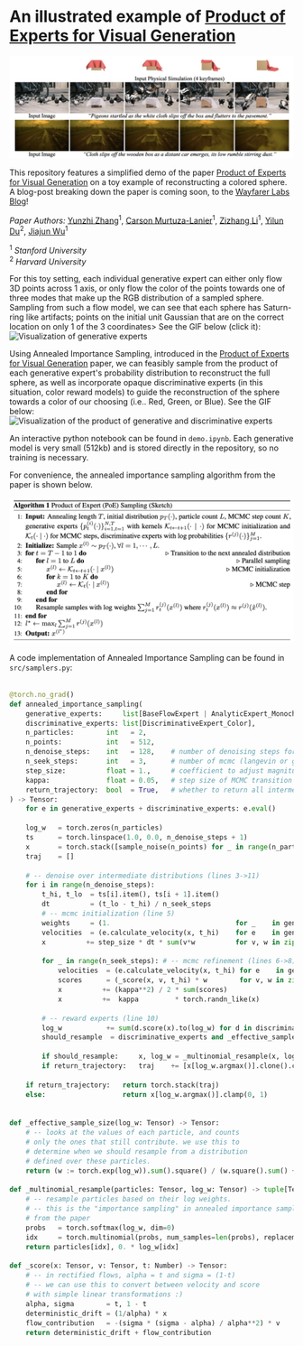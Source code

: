 # An illustrated example of [Product of Experts for Visual Generation](https://arxiv.org/pdf/2506.08894) 
![Figure presented in the paper](/assets/poe_for_vg_example.png)

This repository features a simplified demo of the paper [Product of Experts for Visual Generation](https://arxiv.org/pdf/2506.08894) on a toy example of reconstructing a colored sphere. A blog-post breaking down the paper is coming soon, to the [Wayfarer Labs Blog](https://wayfarerlabs.ai/blog)!

*Paper Authors:* [Yunzhi Zhang](https://cs.stanford.edu/~yzzhang/)<sup>1</sup>, [Carson Murtuza-Lanier](https://profiles.stanford.edu/carson-murtuza-lanier)<sup>1</sup>, [Zizhang Li](https://kyleleey.github.io/)<sup>1</sup>, [Yilun Du](https://yilundu.github.io/)<sup>2</sup>, [Jiajun Wu](https://jiajunwu.com/)<sup>1</sup>

<sup>1</sup> *Stanford University*  
<sup>2</sup> *Harvard University*

For this toy setting, each individual generative expert can either only flow 3D points across 1 axis, or only flow the color of the points towards one of three modes that make up the RGB distribution of a sampled sphere. Sampling from such a flow model, we can see that each sphere has Saturn-ring like artifacts; points on the initial unit Gaussian that are on the correct location on only 1 of the 3 coordinates> See the GIF below (click it):
![Visualization of generative experts](/visualizations/generative_experts.gif)


Using Annealed Importance Sampling, introduced in the [Product of Experts for Visual Generation](https://arxiv.org/pdf/2506.08894) paper, we can feasibly sample from the product of each generative expert's probability distribution to reconstruct the full sphere, as well as incorporate opaque discriminative experts (in this situation, color reward models) to guide the reconstruction of the sphere towards a color of our choosing (i.e.. Red, Green, or Blue). See the GIF below:
![Visualization of the product of generative and discriminative experts](/visualizations/discriminative_and_generative_experts.gif)

An interactive python notebook can be found in `demo.ipynb`. Each generative model is very small (512kb) and is stored directly in the repository, so no training is necessary.

For convenience, the annealed importance sampling algorithm from the paper is shown below. 

![Implementation of Annealed Importance Sampling](assets/annealed_importance_sampling_algorithm.png)

A code implementation of Annealed Importance Sampling can be found in `src/samplers.py`:

```python

@torch.no_grad()
def annealed_importance_sampling(
    generative_experts:     list[BaseFlowExpert | AnalyticExpert_Monochrome],
    discriminative_experts: list[DiscriminativeExpert_Color],
    n_particles:        int   = 2,
    n_points:           int   = 512,
    n_denoise_steps:    int   = 128,    # number of denoising steps for each expert (i.e. number of intermediate denoised distributions)
    n_seek_steps:       int   = 3,      # number of mcmc (langevin or gibbs) steps per intermediate denoised distribution
    step_size:          float = 1.,     # coefficient to adjust magnitude of flow ODE updates 
    kappa:              float = 0.05,   # step size of MCMC transition kernel
    return_trajectory:  bool  = True,   # whether to return all intermediate denoising steps for the purposes of visualization
) -> Tensor:
    for e in generative_experts + discriminative_experts: e.eval()

    log_w   = torch.zeros(n_particles)
    ts      = torch.linspace(1.0, 0.0, n_denoise_steps + 1)
    x       = torch.stack([sample_noise(n_points) for _ in range(n_particles)], dim=0)
    traj    = []

    # -- denoise over intermediate distributions (lines 3->11)
    for i in range(n_denoise_steps):
        t_hi, t_lo  = ts[i].item(), ts[i + 1].item()
        dt          = (t_lo - t_hi) / n_seek_steps
        # -- mcmc initialization (line 5)
        weights     = (1.                               for _    in generative_experts) # this is in case each expert is for a particular region in the scene
        velocities  = (e.calculate_velocity(x, t_hi)    for e    in generative_experts)
        x          += step_size * dt * sum(v*w          for v, w in zip(velocities, weights))

        for _ in range(n_seek_steps): # -- mcmc refinement (lines 6->8)
            velocities  = (e.calculate_velocity(x, t_hi) for e    in generative_experts)
            scores      = (_score(x, v, t_hi) * w        for v, w in zip(velocities, weights))
            x          += (kappa**2) / 2 * sum(scores)
            x          +=  kappa         * torch.randn_like(x)

        # -- reward experts (line 10)
        log_w           += sum(d.score(x).to(log_w) for d in discriminative_experts)
        should_resample  = discriminative_experts and _effective_sample_size(log_w) < (n_particles / 2)
        
        if should_resample:     x, log_w = _multinomial_resample(x, log_w)
        if return_trajectory:   traj    += [x[log_w.argmax()].clone().clamp(0, 1)]

    if return_trajectory:   return torch.stack(traj)
    else:                   return x[log_w.argmax()].clamp(0, 1)


def _effective_sample_size(log_w: Tensor) -> Tensor:
    # -- looks at the values of each particle, and counts
    # only the ones that still contribute. we use this to
    # determine when we should resample from a distribution
    # defined over these particles.
    return (w := torch.exp(log_w)).sum().square() / (w.square().sum() + 1e-8)

def _multinomial_resample(particles: Tensor, log_w: Tensor) -> tuple[Tensor, Tensor]:
    # -- resample particles based on their log weights.
    # -- this is the "importance sampling" in annealed importance sampling (AIS)
    # from the paper
    probs   = torch.softmax(log_w, dim=0)
    idx     = torch.multinomial(probs, num_samples=len(probs), replacement=True)
    return particles[idx], 0. * log_w[idx] 

def _score(x: Tensor, v: Tensor, t: Number) -> Tensor:
    # -- in rectified flows, alpha = t and sigma = (1-t)
    # -- we can use this to convert between velocity and score
    # with simple linear transformations :)
    alpha, sigma        = t, 1 - t
    deterministic_drift = (1/alpha) * x
    flow_contribution   = -(sigma * (sigma - alpha) / alpha**2) * v
    return deterministic_drift + flow_contribution

```
